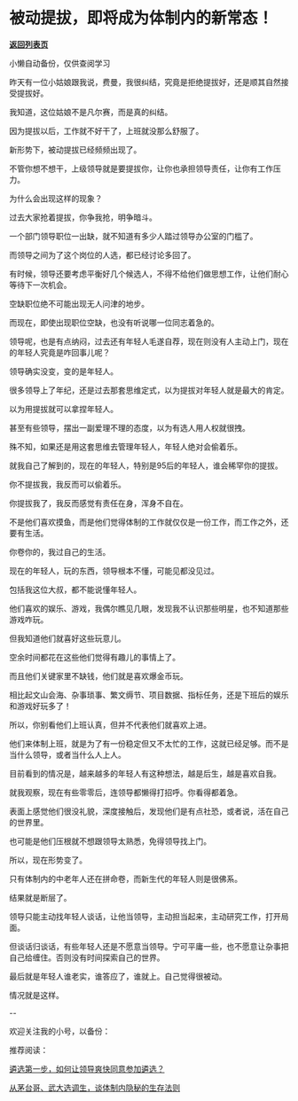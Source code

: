# 被动提拔，即将成为体制内的新常态！

[**返回列表页**](/gzh/费曼的小茶馆)

小懒自动备份，仅供查阅学习

昨天有一位小姑娘跟我说，费曼，我很纠结，究竟是拒绝提拔好，还是顺其自然接受提拔好。

我知道，这位姑娘不是凡尔赛，而是真的纠结。

因为提拔以后，工作就不好干了，上班就没那么舒服了。

新形势下，被动提拔已经频频出现了。

不管你想不想干，上级领导就是要提拔你，让你也承担领导责任，让你有工作压力。

为什么会出现这样的现象？  

过去大家抢着提拔，你争我抢，明争暗斗。

一个部门领导职位一出缺，就不知道有多少人踏过领导办公室的门槛了。

而领导之间为了这个岗位的人选，都已经讨论多回了。

有时候，领导还要考虑平衡好几个候选人，不得不给他们做思想工作，让他们耐心等待下一次机会。

空缺职位绝不可能出现无人问津的地步。

而现在，即使出现职位空缺，也没有听说哪一位同志着急的。

领导呢，也是有点纳闷，过去还有年轻人毛遂自荐，现在则没有人主动上门，现在的年轻人究竟是咋回事儿呢？

领导确实没变，变的是年轻人。

很多领导上了年纪，还是过去那套思维定式，以为提拔对年轻人就是最大的肯定。

以为用提拔就可以拿捏年轻人。  

甚至有些领导，摆出一副爱理不理的态度，以为有选人用人权就很拽。

殊不知，如果还是用这套思维去管理年轻人，年轻人绝对会偷着乐。

就我自己了解到的，现在的年轻人，特别是95后的年轻人，谁会稀罕你的提拔。

你不提拔我，我反而可以偷着乐。

你提拔我了，我反而感觉有责任在身，浑身不自在。

不是他们喜欢摸鱼，而是他们觉得体制的工作就仅仅是一份工作，而工作之外，还要有生活。

你卷你的，我过自己的生活。

现在的年轻人，玩的东西，领导根本不懂，可能见都没见过。

包括我这位大叔，都不能说懂年轻人。

他们喜欢的娱乐、游戏，我偶尔瞧见几眼，发现我不认识那些明星，也不知道那些游戏咋玩。

但我知道他们就喜好这些玩意儿。

空余时间都花在这些他们觉得有趣儿的事情上了。

而且他们关键家里不缺钱，他们就是喜欢爆金币玩。

相比起文山会海、杂事琐事、繁文缛节、项目数据、指标任务，还是下班后的娱乐和游戏好玩多了！

所以，你别看他们上班认真，但并不代表他们就喜欢上进。

他们来体制上班，就是为了有一份稳定但又不太忙的工作，这就已经足够。而不是当什么领导，或者当什么人上人。

目前看到的情况是，越来越多的年轻人有这种想法，越是后生，越是喜欢自我。

就我观察，现在有些零零后，连领导都懒得打招呼。你看得都着急。  

表面上感觉他们很没礼貌，深度接触后，发现他们是有点社恐，或者说，活在自己的世界里。

也可能是他们压根就不想跟领导太熟悉，免得领导找上门。

所以，现在形势变了。

只有体制内的中老年人还在拼命卷，而新生代的年轻人则是很佛系。

结果就是断层了。

领导只能主动找年轻人谈话，让他当领导，主动担当起来，主动研究工作，打开局面。

但谈话归谈话，有些年轻人还是不愿意当领导。宁可平庸一些，也不愿意让杂事把自己给缠住。否则没有时间探索自己的世界。  

最后就是年轻人谁老实，谁答应了，谁就上。自己觉得很被动。  

情况就是这样。

\--

欢迎关注我的小号，以备份：

推荐阅读：  

[遴选第一步，如何让领导爽快同意参加遴选？](http://mp.weixin.qq.com/s?__biz=MzkzMDM0NzA3Mw==&mid=2247488696&idx=2&sn=1af860d2f696babe287b218750f6e9f3&chksm=c27af596f50d7c80696c027110afb08c916bac882e94339a1b9326f13b660040bf66cffc6436&scene=21#wechat_redirect)  

[从茅台哥、武大选调生，谈体制内隐秘的生存法则](http://mp.weixin.qq.com/s?__biz=MzkzMDM0NzA3Mw==&mid=2247488673&idx=1&sn=744495f65eb2f7a3d51649cc822868a2&chksm=c27af58ff50d7c99ef0cd9f3cbd2c4868522988c5df01e12b86c041488328cda2f3091ba3802&scene=21#wechat_redirect)  

